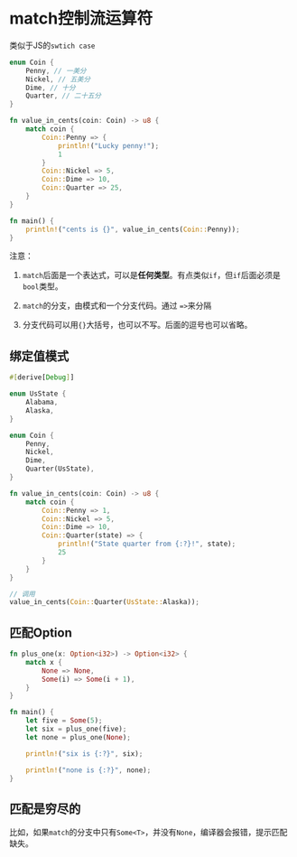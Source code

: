 # match控制流运算符

类似于JS的`swtich case`

```rs
enum Coin {
    Penny, // 一美分
    Nickel, // 五美分
    Dime, // 十分
    Quarter, // 二十五分
}

fn value_in_cents(coin: Coin) -> u8 {
    match coin {
        Coin::Penny => {
            println!("Lucky penny!");
            1
        }
        Coin::Nickel => 5,
        Coin::Dime => 10,
        Coin::Quarter => 25,
    }
}

fn main() {
    println!("cents is {}", value_in_cents(Coin::Penny));
}
```

注意：

1. `match`后面是一个表达式，可以是**任何类型**。有点类似`if`，但`if`后面必须是`bool`类型。

2. `match`的分支，由模式和一个分支代码。通过 `=>`来分隔

3. 分支代码可以用`{}`大括号，也可以不写。后面的逗号也可以省略。


## 绑定值模式

```rs
#[derive[Debug]]

enum UsState {
    Alabama,
    Alaska,
}

enum Coin {
    Penny,
    Nickel,
    Dime,
    Quarter(UsState),
}

fn value_in_cents(coin: Coin) -> u8 {
    match coin {
        Coin::Penny => 1,
        Coin::Nickel => 5,
        Coin::Dime => 10,
        Coin::Quarter(state) => {
            println!("State quarter from {:?}!", state);
            25
        }
    }
}

// 调用
value_in_cents(Coin::Quarter(UsState::Alaska));
```

## 匹配Option<T>

```rs
fn plus_one(x: Option<i32>) -> Option<i32> {
    match x {
        None => None,
        Some(i) => Some(i + 1),
    }
}

fn main() {
    let five = Some(5);
    let six = plus_one(five);
    let none = plus_one(None);

    println!("six is {:?}", six);

    println!("none is {:?}", none);
}
```

## 匹配是穷尽的

比如，如果`match`的分支中只有`Some<T>`，并没有`None`，编译器会报错，提示匹配缺失。


